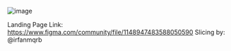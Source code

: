 ![image](https://user-images.githubusercontent.com/94688608/211316584-cf8186e6-caf0-4bdb-a174-8c5b6313cf2b.png)

Landing Page Link: https://www.figma.com/community/file/1148947483588050590
Slicing by: @irfanmqrb


